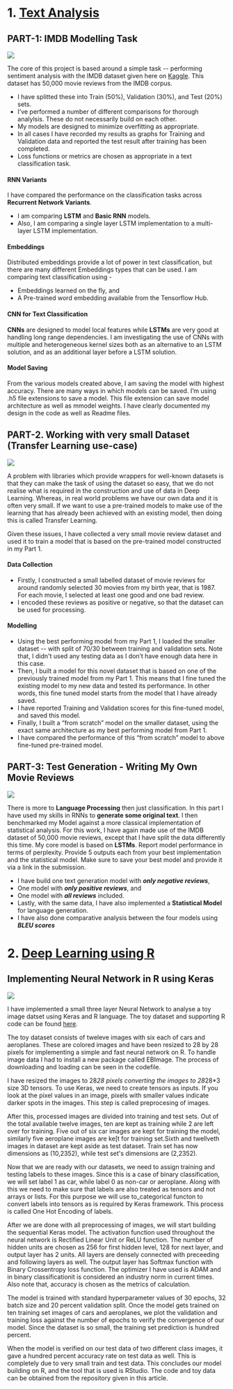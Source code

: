 
# 1. [Text Analysis](https://github.com/yvrjsharma/RNN)

## PART-1: IMDB Modelling Task 
![](/images/markus-winkler--fRAIQHKcc0-unsplash.jpg)

The core of this project is based around a simple task -- performing sentiment analysis with the IMDB dataset given here on [Kaggle](https://www.kaggle.com/lakshmi25npathi/imdb-dataset-of-50k-movie-reviews). This dataset has 50,000 movie reviews from the IMDB corpus. 
- I have splitted these into Train (50%), Validation (30%), and Test (20%) sets.
- I’ve performed a number of different comparisons for thorough analylsis. These do not necessarily build on each other. 
- My models are designed to minimize overfitting as appropriate.
- In all cases I have recorded my results as graphs for Training and Validation data and reported the test result after training has been completed. 
- Loss functions or metrics are chosen as appropriate in a text classification task. 

#### RNN Variants
I have compared the performance on the classification tasks across **Recurrent Network Variants**. 
- I am comparing **LSTM** and **Basic RNN** models. 
- Also, I am comparing a single layer LSTM implementation to a multi-layer LSTM implementation. 

#### Embeddings 
Distributed embeddings provide a lot of power in text classification, but there are many different Embeddings types that can be used. I am comparing text classification using -
- Embeddings learned on the fly, and 
- A Pre-trained word embedding available from the Tensorflow Hub. 

#### CNN for Text Classification
**CNNs** are designed to model local features while **LSTMs** are very good at handling long range dependencies. I am investigating the use of CNNs with multiple and heterogeneous kernel sizes both as an alternative to an LSTM solution, and as an additional layer before a LSTM solution. 

#### Model Saving
From the various models created above, I am saving the model with highest accuracy. There are many ways in which models can be saved. I’m using .h5 file extensions to save a model. This file extension can save model architecture as well as mmodel weights. I have clearly documented my design in the code as well as Readme files. 

## PART-2. Working with very small Dataset (Transfer Learning use-case)
![](/images/dawit-sCKjl0AyO-4-unsplash.jpg)

A problem with libraries which provide wrappers for well-known datasets is that they can make the task of using the dataset so easy, that we do not realise what is required in the construction and use of data in Deep Learning. Whereas, in real world problems we have our own data and it is often very small. If we want to use a pre-trained models to make use of the learning that has already been achieved with an existing model, then doing this is called Transfer Learning. 

Given these issues, I have collected a very small movie review dataset and used it to train a model that is based on the pre-trained model constructed in my Part 1. 

#### Data Collection
- Firstly, I constructed a small labelled dataset of movie reviews for around randomly selected 30 movies from my birth year, that is 1987. For each movie, I selected at least one good and one bad review. 
- I encoded these reviews as positive or negative, so that the dataset can be used for processing. 

#### Modelling 
- Using the best performing model from my Part 1, I loaded the smaller dataset -- with split of 70/30 between training and validation sets. Note that, I didn't used any testing data as I don’t have enough data here in this case. 
- Then, I built a model for this novel dataset that is based on one of the previously trained model from my Part 1. This means that I fine tuned the existing model to my new data and tested its performance. In other words, this fine tuned model starts from the model that I have already saved. 
- I have reported Training and Validation scores for this fine-tuned model, and saved this model.
- Finally, I built a “from scratch” model on the smaller dataset, using the exact same architecture as my best performing model from Part 1. 
- I have compared the performance of this “from scratch” model to above fine-tuned pre-trained model.

## PART-3: Test Generation - Writing My Own Movie Reviews

![](/images/denise-jans-tV80374iytg-unsplash.jpg)

There is more to **Language Processing** then just classification. In this part I have used my skills in RNNs to **generate some original text**. I then benchmarked my Model against a more classical implementation of statistical analysis. For this work, I have again made use of the IMDB dataset of 50,000 movie reviews, except that I have split the data differently this time. My core model is based on **LSTMs**. 
Report model performance in terms of perplexity. Provide 5 outputs each from your best implementation and the statistical model. Make sure to save your best model and provide it via a link in the submission. 

- I have build one text generation model with _**only negative reviews**_, 
- One model with _**only positive reviews**_, and 
- One model with _**all reviews**_ included. 
- Lastly, with the same data, I have also implemented a **Statistical Model** for language generation.
- I have also done  comparative analysis between the four models using _**BLEU scores**_



# 2. [Deep Learning using R](https://github.com/yvrjsharma/R/blob/master/Guided_Project_DL_R_Lang.R)
## Implementing Neural Network in R using Keras
![](/image/md-mahdi-omdlGQGcoGI-unsplash.jpg)

I have implemented a small three layer Neural Network to analyse a toy image datset using Keras and R language.
The toy dataset and supporting R code can be found [here](https://github.com/yvrjsharma/R).

The toy dataset consists of tweleve images with six each of cars and aeroplanes. These are colored images and have been resized to 28 by 28 pixels for implementing a simple and fast neural network on R.
To handle image data I had to install a new package called EBImage. The process of downloading and loading can be seen in the codefile.

I have resized the images to 28*28 pixels converting the images to 28*28*3 size 3D tensors. To use Keras, we need to create tensors as inputs.
If you look at the pixel values in an image, pixels with smaller values indicate darker spots in the images. This step is called preprocesing of images.

After this, processed images are divided into training and test sets. Out of the total available twelve images, ten are kept as training while 2 are left over for training.
Five out of six car images are kept for training the model, similarly five aeroplane images are ke[t for training set.Sixth and twellveth images in dataset are kept aside as test dataset.
Train set has now dimensions as (10,2352), while test set's dimensions are (2,2352).

Now that we are ready with our datasets, we need to assign training and testing labels to these images. Since this is a case of binary classification, we will set label 1 as car, while label 0 as non-car or aeroplane.
Along with this we need to make sure that labels are also treated as tensors and not arrays or lists. For this purpose we will use to_categorical functon to convert labels into tensors as is required by Keras framework.
This process is called One Hot Encoding of labels.

After we are done with all preprocessing of images, we will start building the sequential Keras model. The activation function used throughout the neural network is Rectified Linear Unit or ReLU function.
The number of hidden units are chosen as 256 for first hidden level, 128 for next layer, and output layer has 2 units. All layers are densely connected with preceeding and following layers as well.
The output layer has Softmax function with Binary Crossentropy loss function. The optimizer I have used is ADAM and in binary classificationit is considered an industry norm in current times.
Also note that, accuracy is chosen as the metrics of calculation.

The model is trained with standard hyperparameter values of 30 epochs, 32 batch size and 20 percent validation split.
Once the model gets trained on ten training set images of cars and aeroplanes, we plot the validation and training loss against the number of epochs to verify the convergence of our model.
Since the dataset is so small, the training set prediction is hundred percent.

When the model is verified on our test data of two different class images, it gave a hundred percent accuracy rate on test data as well. This is completely due to very small train and test data.
This concludes our model building on R, and the tool that is used is RStudio. The code and toy data can be obtained from the repository given in this article.

